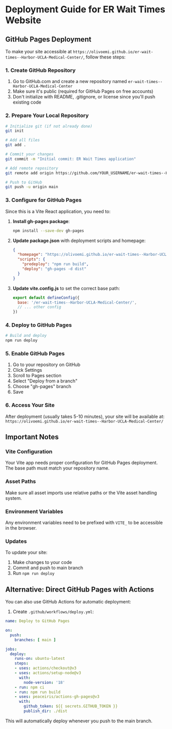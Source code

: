 # Deployment Guide for ER Wait Times Website

## GitHub Pages Deployment

To make your site accessible at `https://olivoemi.github.io/er-wait-times--Harbor-UCLA-Medical-Center/`, follow these steps:

### 1. Create GitHub Repository
1. Go to GitHub.com and create a new repository named `er-wait-times--Harbor-UCLA-Medical-Center`
2. Make sure it's public (required for GitHub Pages on free accounts)
3. Don't initialize with README, .gitignore, or license since you'll push existing code

### 2. Prepare Your Local Repository
```bash
# Initialize git (if not already done)
git init

# Add all files
git add .

# Commit your changes
git commit -m "Initial commit: ER Wait Times application"

# Add remote repository
git remote add origin https://github.com/YOUR_USERNAME/er-wait-times--Harbor-UCLA-Medical-Center.git

# Push to GitHub
git push -u origin main
```

### 3. Configure for GitHub Pages
Since this is a Vite React application, you need to:

1. **Install gh-pages package**:
   ```bash
   npm install --save-dev gh-pages
   ```

2. **Update package.json** with deployment scripts and homepage:
   ```json
   {
     "homepage": "https://olivoemi.github.io/er-wait-times--Harbor-UCLA-Medical-Center",
     "scripts": {
       "predeploy": "npm run build",
       "deploy": "gh-pages -d dist"
     }
   }
   ```

3. **Update vite.config.js** to set the correct base path:
   ```javascript
   export default defineConfig({
     base: '/er-wait-times--Harbor-UCLA-Medical-Center/',
     // ... other config
   })
   ```

### 4. Deploy to GitHub Pages
```bash
# Build and deploy
npm run deploy
```

### 5. Enable GitHub Pages
1. Go to your repository on GitHub
2. Click Settings
3. Scroll to Pages section
4. Select "Deploy from a branch"
5. Choose "gh-pages" branch
6. Save

### 6. Access Your Site
After deployment (usually takes 5-10 minutes), your site will be available at:
`https://olivoemi.github.io/er-wait-times--Harbor-UCLA-Medical-Center/`

## Important Notes

### Vite Configuration
Your Vite app needs proper configuration for GitHub Pages deployment. The base path must match your repository name.

### Asset Paths
Make sure all asset imports use relative paths or the Vite asset handling system.

### Environment Variables
Any environment variables need to be prefixed with `VITE_` to be accessible in the browser.

### Updates
To update your site:
1. Make changes to your code
2. Commit and push to main branch
3. Run `npm run deploy`

## Alternative: Direct GitHub Pages with Actions

You can also use GitHub Actions for automatic deployment:

1. Create `.github/workflows/deploy.yml`:
```yaml
name: Deploy to GitHub Pages

on:
  push:
    branches: [ main ]

jobs:
  deploy:
    runs-on: ubuntu-latest
    steps:
    - uses: actions/checkout@v3
    - uses: actions/setup-node@v3
      with:
        node-version: '18'
    - run: npm ci
    - run: npm run build
    - uses: peaceiris/actions-gh-pages@v3
      with:
        github_token: ${{ secrets.GITHUB_TOKEN }}
        publish_dir: ./dist
```

This will automatically deploy whenever you push to the main branch.
